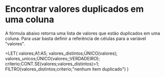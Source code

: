# Encontrar valores duplicados em uma coluna

A fórmula abaixo retorna uma lista de valores que estão duplicados em uma coluna. 
Para usar basta definir a referência de células para a variável "valores".

=LET(
    valores;A1:A5;
    valores_distintos;ÚNICO(valores);
    valores_unicos;ÚNICO(valores;;VERDADEIRO);
    criterio;CONT.SE(valores;valores_distintos)>1;
    FILTRO(valores_distintos;criterio;"nenhum item duplicado")
)
